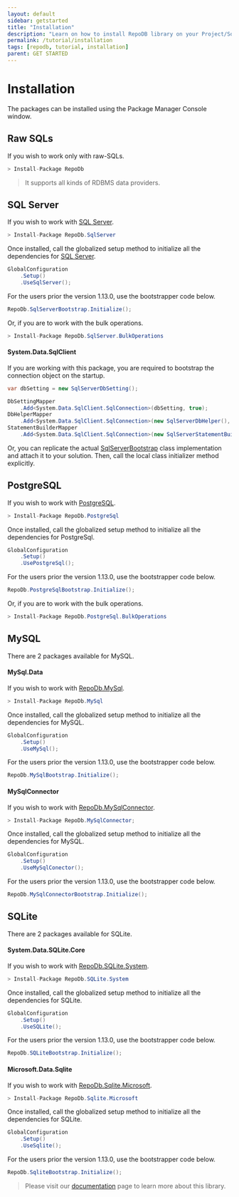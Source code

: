 ```yaml
---
layout: default
sidebar: getstarted
title: "Installation"
description: "Learn on how to install RepoDB library on your Project/Solution."
permalink: /tutorial/installation
tags: [repodb, tutorial, installation]
parent: GET STARTED
---
```


# Installation

The packages can be installed using the Package Manager Console window.

## Raw SQLs

If you wish to work only with raw-SQLs.

```csharp
> Install-Package RepoDb
```

> It supports all kinds of RDBMS data providers.

## SQL Server

If you wish to work with [SQL Server](https://www.nuget.org/packages/RepoDb.SqlServer).

```csharp
> Install-Package RepoDb.SqlServer
```

Once installed, call the globalized setup method to initialize all the dependencies for [SQL Server](https://www.nuget.org/packages/RepoDb.SqlServer).

```csharp
GlobalConfiguration
	.Setup()
	.UseSqlServer();
```

For the users prior the version 1.13.0, use the bootstrapper code below.

```csharp
RepoDb.SqlServerBootstrap.Initialize();
```

Or, if you are to work with the bulk operations.

```csharp
> Install-Package RepoDb.SqlServer.BulkOperations
```

#### System.Data.SqlClient

If you are working with this package, you are required to bootstrap the connection object on the startup.

```csharp
var dbSetting = new SqlServerDbSetting();

DbSettingMapper
	.Add<System.Data.SqlClient.SqlConnection>(dbSetting, true);
DbHelperMapper
	.Add<System.Data.SqlClient.SqlConnection>(new SqlServerDbHelper(), true);
StatementBuilderMapper
	.Add<System.Data.SqlClient.SqlConnection>(new SqlServerStatementBuilder(dbSetting), true);
```

Or, you can replicate the actual [SqlServerBootstrap](https://github.com/mikependon/RepoDB/blob/master/RepoDb.SqlServer/RepoDb.SqlServer/SqlServerBootstrap.cs) class implementation and attach it to your solution. Then, call the local class initializer method explicitly.

## PostgreSQL

If you wish to work with [PostgreSQL](https://www.nuget.org/packages/RepoDb.PostgreSql).

```csharp
> Install-Package RepoDb.PostgreSql
```

Once installed, call the globalized setup method to initialize all the dependencies for PostgreSql.

```csharp
GlobalConfiguration
	.Setup()
	.UsePostgreSql();
```

For the users prior the version 1.13.0, use the bootstrapper code below.

```csharp
RepoDb.PostgreSqlBootstrap.Initialize();
```

Or, if you are to work with the bulk operations.

```csharp
> Install-Package RepoDb.PostgreSql.BulkOperations
```

## MySQL

There are 2 packages available for MySQL.

#### MySql.Data

If you wish to work with [RepoDb.MySql](https://www.nuget.org/packages/RepoDb.MySql).

```csharp
> Install-Package RepoDb.MySql
```

Once installed, call the globalized setup method to initialize all the dependencies for MySQL.

```csharp
GlobalConfiguration
	.Setup()
	.UseMySql();
```

For the users prior the version 1.13.0, use the bootstrapper code below.

```csharp
RepoDb.MySqlBootstrap.Initialize();
```

#### MySqlConnector

If you wish to work with [RepoDb.MySqlConnector](https://www.nuget.org/packages/RepoDb.MySqlConnector).

```csharp
> Install-Package RepoDb.MySqlConnector;
```

Once installed, call the globalized setup method to initialize all the dependencies for MySQL.

```csharp
GlobalConfiguration
	.Setup()
	.UseMySqlConector();
```

For the users prior the version 1.13.0, use the bootstrapper code below.

```csharp
RepoDb.MySqlConnectorBootstrap.Initialize();
```

## SQLite

There are 2 packages available for SQLite.

#### System.Data.SQLite.Core

If you wish to work with [RepoDb.SQLite.System](https://www.nuget.org/packages/RepoDb.SQLite.System).

```csharp
> Install-Package RepoDb.SQLite.System
```

Once installed, call the globalized setup method to initialize all the dependencies for SQLite.

```csharp
GlobalConfiguration
	.Setup()
	.UseSQLite();
```

For the users prior the version 1.13.0, use the bootstrapper code below.

```csharp
RepoDb.SQLiteBootstrap.Initialize();
```

#### Microsoft.Data.Sqlite

If you wish to work with [RepoDb.Sqlite.Microsoft](https://www.nuget.org/packages/RepoDb.Sqlite.Microsoft).

```csharp
> Install-Package RepoDb.Sqlite.Microsoft
```

Once installed, call the globalized setup method to initialize all the dependencies for SQLite.

```csharp
GlobalConfiguration
	.Setup()
	.UseSqlite();
```

For the users prior the version 1.13.0, use the bootstrapper code below.

```csharp
RepoDb.SqliteBootstrap.Initialize();
```

> Please visit our [documentation](/docs) page to learn more about this library.
